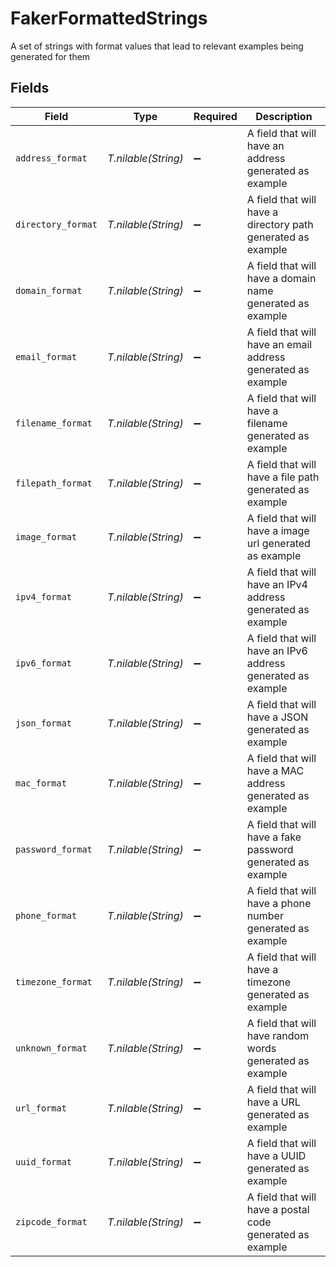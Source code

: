 # FakerFormattedStrings

A set of strings with format values that lead to relevant examples being generated for them


## Fields

| Field                                                        | Type                                                         | Required                                                     | Description                                                  |
| ------------------------------------------------------------ | ------------------------------------------------------------ | ------------------------------------------------------------ | ------------------------------------------------------------ |
| `address_format`                                             | *T.nilable(String)*                                          | :heavy_minus_sign:                                           | A field that will have an address generated as example       |
| `directory_format`                                           | *T.nilable(String)*                                          | :heavy_minus_sign:                                           | A field that will have a directory path generated as example |
| `domain_format`                                              | *T.nilable(String)*                                          | :heavy_minus_sign:                                           | A field that will have a domain name generated as example    |
| `email_format`                                               | *T.nilable(String)*                                          | :heavy_minus_sign:                                           | A field that will have an email address generated as example |
| `filename_format`                                            | *T.nilable(String)*                                          | :heavy_minus_sign:                                           | A field that will have a filename generated as example       |
| `filepath_format`                                            | *T.nilable(String)*                                          | :heavy_minus_sign:                                           | A field that will have a file path generated as example      |
| `image_format`                                               | *T.nilable(String)*                                          | :heavy_minus_sign:                                           | A field that will have a image url generated as example      |
| `ipv4_format`                                                | *T.nilable(String)*                                          | :heavy_minus_sign:                                           | A field that will have an IPv4 address generated as example  |
| `ipv6_format`                                                | *T.nilable(String)*                                          | :heavy_minus_sign:                                           | A field that will have an IPv6 address generated as example  |
| `json_format`                                                | *T.nilable(String)*                                          | :heavy_minus_sign:                                           | A field that will have a JSON generated as example           |
| `mac_format`                                                 | *T.nilable(String)*                                          | :heavy_minus_sign:                                           | A field that will have a MAC address generated as example    |
| `password_format`                                            | *T.nilable(String)*                                          | :heavy_minus_sign:                                           | A field that will have a fake password generated as example  |
| `phone_format`                                               | *T.nilable(String)*                                          | :heavy_minus_sign:                                           | A field that will have a phone number generated as example   |
| `timezone_format`                                            | *T.nilable(String)*                                          | :heavy_minus_sign:                                           | A field that will have a timezone generated as example       |
| `unknown_format`                                             | *T.nilable(String)*                                          | :heavy_minus_sign:                                           | A field that will have random words generated as example     |
| `url_format`                                                 | *T.nilable(String)*                                          | :heavy_minus_sign:                                           | A field that will have a URL generated as example            |
| `uuid_format`                                                | *T.nilable(String)*                                          | :heavy_minus_sign:                                           | A field that will have a UUID generated as example           |
| `zipcode_format`                                             | *T.nilable(String)*                                          | :heavy_minus_sign:                                           | A field that will have a postal code generated as example    |